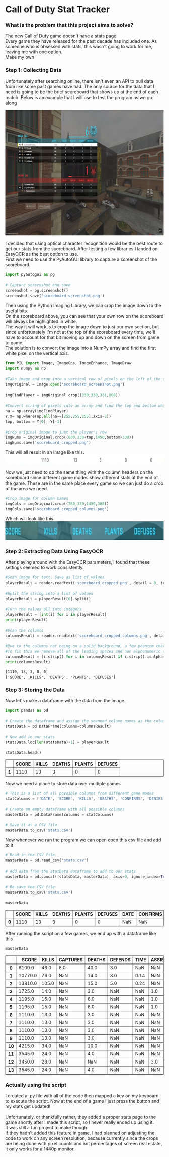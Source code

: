 # Call of Duty Stat Tracker

### What is the problem that this project aims to solve?
The new Call of Duty game doesn't have a stats page<br>
Every game they have released for the past decade has included one. As someone who is obsessed with stats, this wasn't going to work for me, leaving me with one option.<br>
Make my own

### Step 1: Collecting Data

Unfortunately after searching online, there isn't even an API to pull data from like some past games have had. The only source for the data that I need is going to be the brief scoreboard that shows up at the end of each match. Below is an example that I will use to test the program as we go along

<img src="scoreboard4.png" width="800" height="400">

I decided that using optical character recognition would be the best route to get our stats from the scoreboard. After testing a few libraries I landed on EasyOCR as the best option to use.<br>
First we need to use the PyAutoGUI library to capture a screenshot of the scoreboard.


```python
import pyautogui as pg

# Capture screenshot and save
screenshot = pg.screenshot()
screenshot.save('scoreboard_screenshot.png')
```

Then using the Python Imaging Library, we can crop the image down to the useful bits.<br>
On the scoreboard above, you can see that your own row on the scoreboard will always be highlighted in white.<br>
The way it will work is to crop the image down to just our own section, but since unfortunately I'm not at the top of the scoreboard every time, we'll have to account for that bit moving up and down on the screen from game to game.<br>
The solution is to convert the image into a NumPy array and find the first white pixel on the vertical axis. 


```python
from PIL import Image, ImageOps, ImageEnhance, ImageDraw
import numpy as np

#Take image and crop into a vertical row of pixels on the left of the scoreboard
imgOriginal = Image.open('scoreboard_screenshot.png')

imgFindPlayer = imgOriginal.crop((330,330,331,800))

#Convert string of pixels into an array and find the top and bottom white pixels
na = np.array(imgFindPlayer)
Y,X= np.where(np.all(na==[255,255,255],axis=2))
top, bottom = Y[0], Y[-1]

#Crop original image to just the player's row
imgNums = imgOriginal.crop((600,330+top,1450,bottom+330))
imgNums.save('scoreboard_cropped.png')

```

This will all result in an image like this.<br>
<img src="scoreboardcropped.png" width="800" height="30">

Now we just need to do the same thing with the column headers on the scoreboard since different game modes show different stats at the end of the game. These are in the same place every game so we can just do a crop of the area we need.


```python
#Crop image for column names
imgCols = imgOriginal.crop((760,330,1450,380))
imgCols.save('scoreboard_cropped_columns.png')
```

Which will look like this<br>
<img src="scoreboardcroppedcolumns.png" width="800" height="60">

### Step 2: Extracting Data Using EasyOCR

After playing around with the EasyOCR parameters, I found that these settings seemed to work consistently.


```python
#Scan image for text. Save as list of values
playerResult = reader.readtext('scoreboard_cropped.png', detail = 0, text_threshold= .5, low_text=.001)

#Split the string into a list of values
playerResult = playerResult[0].split()

#Turn the values all into integers 
playerResult = [int(i) for i in playerResult]
print(playerResult)

#Scan the columns
columnsResult = reader.readtext('scoreboard_cropped_columns.png', detail = 0, text_threshold= .9, low_text=.3)

#Due to the columns not being on a solid background, a few phantom characters would show up in the scan.
#To fix this we remove all of the leading spaces and non alphanumeric characters
columnsResult = [i.strip() for i in columnsResult if i.strip().isalpha()]
print(columnsResult)
```

    [1110, 13, 3, 0, 0]
    ['SCORE', 'KILLS', 'DEATHS', 'PLANTS', 'DEFUSES']
    

### Step 3: Storing the Data

Now let's make a dataframe with the data from the image.


```python
import pandas as pd

# Create the dataframe and assign the scanned column names as the columns
statsData = pd.DataFrame(columns=columnsResult)

# Now add in our stats
statsData.loc[len(statsData)+1] = playerResult

statsData.head()
```




<div>
<style scoped>
    .dataframe tbody tr th:only-of-type {
        vertical-align: middle;
    }

    .dataframe tbody tr th {
        vertical-align: top;
    }

    .dataframe thead th {
        text-align: right;
    }
</style>
<table border="1" class="dataframe">
  <thead>
    <tr style="text-align: right;">
      <th></th>
      <th>SCORE</th>
      <th>KILLS</th>
      <th>DEATHS</th>
      <th>PLANTS</th>
      <th>DEFUSES</th>
    </tr>
  </thead>
  <tbody>
    <tr>
      <th>1</th>
      <td>1110</td>
      <td>13</td>
      <td>3</td>
      <td>0</td>
      <td>0</td>
    </tr>
  </tbody>
</table>
</div>



Now we need a place to store data over multiple games


```python
# This is a list of all possible columns from different game modes
statColumns = ['DATE', 'SCORE', 'KILLS', 'DEATHS', 'CONFIRMS', 'DENIES', 'TIME', 'ASSISTS', 'LATENCY', 'PLANTS', 'DEFUSES']

# Create an empty dataframe with all possible columns
masterData = pd.DataFrame(columns = statColumns)

# Save it as a CSV file
masterData.to_csv('stats.csv')

```

Now whenever we run the program we can open open this csv file and add to it


```python
# Read in the CSV file
masterDate = pd.read_csv('stats.csv')

# Add data from the statData dataframe to add to our stats
masterData = pd.concat([statsData, masterData], axis=0, ignore_index=True)

# Re-save the CSV file
masterData.to_csv('stats.csv')

masterData
```




<div>
<style scoped>
    .dataframe tbody tr th:only-of-type {
        vertical-align: middle;
    }

    .dataframe tbody tr th {
        vertical-align: top;
    }

    .dataframe thead th {
        text-align: right;
    }
</style>
<table border="1" class="dataframe">
  <thead>
    <tr style="text-align: right;">
      <th></th>
      <th>SCORE</th>
      <th>KILLS</th>
      <th>DEATHS</th>
      <th>PLANTS</th>
      <th>DEFUSES</th>
      <th>DATE</th>
      <th>CONFIRMS</th>
      <th>DENIES</th>
      <th>TIME</th>
      <th>ASSISTS</th>
      <th>LATENCY</th>
    </tr>
  </thead>
  <tbody>
    <tr>
      <th>0</th>
      <td>1110</td>
      <td>13</td>
      <td>3</td>
      <td>0</td>
      <td>0</td>
      <td>NaN</td>
      <td>NaN</td>
      <td>NaN</td>
      <td>NaN</td>
      <td>NaN</td>
      <td>NaN</td>
    </tr>
  </tbody>
</table>
</div>



After running the script on a few games, we end up with a dataframe like this


```python
masterData
```




<div>
<style scoped>
    .dataframe tbody tr th:only-of-type {
        vertical-align: middle;
    }

    .dataframe tbody tr th {
        vertical-align: top;
    }

    .dataframe thead th {
        text-align: right;
    }
</style>
<table border="1" class="dataframe">
  <thead>
    <tr style="text-align: right;">
      <th></th>
      <th>SCORE</th>
      <th>KILLS</th>
      <th>CAPTURES</th>
      <th>DEATHS</th>
      <th>DEFENDS</th>
      <th>TIME</th>
      <th>ASSISTS</th>
      <th>RATIO</th>
      <th>PLANTS</th>
      <th>DEFUSES</th>
      <th>CONFIRMS</th>
      <th>DENIES</th>
      <th>LATENCY</th>
    </tr>
  </thead>
  <tbody>
    <tr>
      <th>0</th>
      <td>6100.0</td>
      <td>46.0</td>
      <td>8.0</td>
      <td>40.0</td>
      <td>3.0</td>
      <td>NaN</td>
      <td>NaN</td>
      <td>NaN</td>
      <td>NaN</td>
      <td>NaN</td>
      <td>NaN</td>
      <td>NaN</td>
      <td>NaN</td>
    </tr>
    <tr>
      <th>1</th>
      <td>10770.0</td>
      <td>76.0</td>
      <td>NaN</td>
      <td>14.0</td>
      <td>3.0</td>
      <td>0.14</td>
      <td>NaN</td>
      <td>NaN</td>
      <td>NaN</td>
      <td>NaN</td>
      <td>NaN</td>
      <td>NaN</td>
      <td>NaN</td>
    </tr>
    <tr>
      <th>2</th>
      <td>13810.0</td>
      <td>105.0</td>
      <td>NaN</td>
      <td>15.0</td>
      <td>5.0</td>
      <td>0.24</td>
      <td>NaN</td>
      <td>NaN</td>
      <td>NaN</td>
      <td>NaN</td>
      <td>NaN</td>
      <td>NaN</td>
      <td>NaN</td>
    </tr>
    <tr>
      <th>3</th>
      <td>1725.0</td>
      <td>14.0</td>
      <td>NaN</td>
      <td>3.0</td>
      <td>NaN</td>
      <td>NaN</td>
      <td>1.0</td>
      <td>4.67</td>
      <td>NaN</td>
      <td>NaN</td>
      <td>NaN</td>
      <td>NaN</td>
      <td>NaN</td>
    </tr>
    <tr>
      <th>4</th>
      <td>1195.0</td>
      <td>15.0</td>
      <td>NaN</td>
      <td>6.0</td>
      <td>NaN</td>
      <td>NaN</td>
      <td>1.0</td>
      <td>250.00</td>
      <td>NaN</td>
      <td>NaN</td>
      <td>NaN</td>
      <td>NaN</td>
      <td>NaN</td>
    </tr>
    <tr>
      <th>5</th>
      <td>1195.0</td>
      <td>15.0</td>
      <td>NaN</td>
      <td>6.0</td>
      <td>NaN</td>
      <td>NaN</td>
      <td>1.0</td>
      <td>250.00</td>
      <td>NaN</td>
      <td>NaN</td>
      <td>NaN</td>
      <td>NaN</td>
      <td>NaN</td>
    </tr>
    <tr>
      <th>6</th>
      <td>1110.0</td>
      <td>13.0</td>
      <td>NaN</td>
      <td>3.0</td>
      <td>NaN</td>
      <td>NaN</td>
      <td>NaN</td>
      <td>NaN</td>
      <td>0.0</td>
      <td>0.0</td>
      <td>NaN</td>
      <td>NaN</td>
      <td>NaN</td>
    </tr>
    <tr>
      <th>7</th>
      <td>1110.0</td>
      <td>13.0</td>
      <td>NaN</td>
      <td>3.0</td>
      <td>NaN</td>
      <td>NaN</td>
      <td>NaN</td>
      <td>NaN</td>
      <td>0.0</td>
      <td>0.0</td>
      <td>NaN</td>
      <td>NaN</td>
      <td>NaN</td>
    </tr>
    <tr>
      <th>8</th>
      <td>1110.0</td>
      <td>13.0</td>
      <td>NaN</td>
      <td>3.0</td>
      <td>NaN</td>
      <td>NaN</td>
      <td>NaN</td>
      <td>NaN</td>
      <td>0.0</td>
      <td>0.0</td>
      <td>NaN</td>
      <td>NaN</td>
      <td>NaN</td>
    </tr>
    <tr>
      <th>9</th>
      <td>1110.0</td>
      <td>13.0</td>
      <td>NaN</td>
      <td>3.0</td>
      <td>NaN</td>
      <td>NaN</td>
      <td>NaN</td>
      <td>NaN</td>
      <td>0.0</td>
      <td>0.0</td>
      <td>NaN</td>
      <td>NaN</td>
      <td>NaN</td>
    </tr>
    <tr>
      <th>10</th>
      <td>4215.0</td>
      <td>34.0</td>
      <td>NaN</td>
      <td>10.0</td>
      <td>NaN</td>
      <td>NaN</td>
      <td>NaN</td>
      <td>NaN</td>
      <td>NaN</td>
      <td>NaN</td>
      <td>11.0</td>
      <td>1.0</td>
      <td>NaN</td>
    </tr>
    <tr>
      <th>11</th>
      <td>3545.0</td>
      <td>24.0</td>
      <td>NaN</td>
      <td>4.0</td>
      <td>NaN</td>
      <td>NaN</td>
      <td>NaN</td>
      <td>NaN</td>
      <td>NaN</td>
      <td>NaN</td>
      <td>11.0</td>
      <td>0.0</td>
      <td>NaN</td>
    </tr>
    <tr>
      <th>12</th>
      <td>3450.0</td>
      <td>28.0</td>
      <td>NaN</td>
      <td>NaN</td>
      <td>NaN</td>
      <td>NaN</td>
      <td>3.0</td>
      <td>NaN</td>
      <td>NaN</td>
      <td>NaN</td>
      <td>NaN</td>
      <td>NaN</td>
      <td>23.0</td>
    </tr>
    <tr>
      <th>13</th>
      <td>3545.0</td>
      <td>24.0</td>
      <td>NaN</td>
      <td>4.0</td>
      <td>NaN</td>
      <td>NaN</td>
      <td>NaN</td>
      <td>NaN</td>
      <td>NaN</td>
      <td>NaN</td>
      <td>11.0</td>
      <td>0.0</td>
      <td>NaN</td>
    </tr>
  </tbody>
</table>
</div>



### Actually using the script

I created a .py file with all of the code then mapped a key on my keyboard to execute the script. Now at the end of a game I just press the button and my stats get updated!<br>
<br>
Unfortunately, or thankfully rather, they added a proper stats page to the game shortly after I made this script, so I never really ended up using it.<br>
It was still a fun project to make though.<br>
If they hadn't added this feature in game, I had planned on adjusting the code to work on any screen resolution, because currently since the crops are being done with pixel counts and not percentages of screen real estate, it only works for a 1440p monitor.
